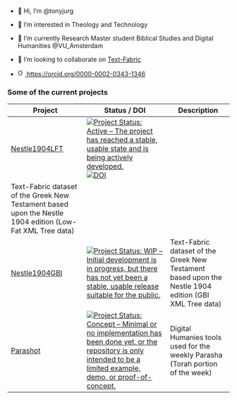 - 👋 Hi, I’m @tonyjurg
- 👀 I’m interested in Theology and Technology
- 🌱 I’m currently Research Master student Biblical Studies and Digital Humanities @VU_Amsterdam
- 💞️ I’m looking to collaborate on [Text-Fabric](https://github.com/annotation/text-fabric)
  
- <a href="https://orcid.org/0000-0002-0343-1346"><img alt="ORCID logo" src="https://info.orcid.org/wp-content/uploads/2019/11/orcid_16x16.png" width="16" height="16" /> https://orcid.org/0000-0002-0343-1346</a>

### Some of the current projects

Project |  Status / DOI | Description
--- | --- | ---
[Nestle1904LFT](https://github.com/tonyjurg/Nestle1904LFT) | [![Project Status: Active – The project has reached a stable, usable state and is being actively developed.](https://www.repostatus.org/badges/latest/active.svg)](https://www.repostatus.org/#active) [![DOI](https://zenodo.org/badge/DOI/10.5281/zenodo.10182594.svg)](https://doi.org/10.5281/zenodo.10182594)
| Text-Fabric dataset of the Greek New Testament based upon the Nestle 1904 edition (Low-Fat XML Tree data)
[Nestle1904GBI](https://github.com/tonyjurg/Nestle1904GBI) | [![Project Status: WIP – Initial development is in progress, but there has not yet been a stable, usable release suitable for the public.](https://www.repostatus.org/badges/latest/wip.svg)](https://www.repostatus.org/#wip) | Text-Fabric dataset of the Greek New Testament based upon the Nestle 1904 edition (GBI XML Tree data)
[Parashot](https://github.com/tonyjurg/Parashot) |[![Project Status: Concept – Minimal or no implementation has been done yet, or the repository is only intended to be a limited example, demo, or proof-of-concept.](https://www.repostatus.org/badges/latest/concept.svg)](https://www.repostatus.org/#concept) | Digital Humanies tools used for the weekly Parasha (Torah portion of the week)
